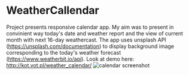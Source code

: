 # WeatherCallendar
Project presents responsive calendar app. My aim was to present in convinient way today's date and weather report and the view of current month with next 16-day weathercast. The app uses unsplash API (https://unsplash.com/documentation) to display background image corresponding to the today's weather forecast (https://www.weatherbit.io/api).
Look at demo here: http://kot.vot.pl/weather_calendar/
<img src="http://kot.vot.pl/weather_calendar.JPG" alt="calendar screenshot">

